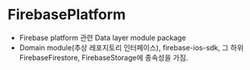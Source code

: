 # FirebasePlatform

- Firebase platform 관련 Data layer module package
- Domain module(추상 레포지토리 인터페이스), firebase-ios-sdk, 그 하위 FirebaseFirestore, FirebaseStorage에 종속성을 가짐.
